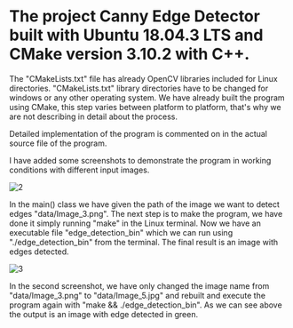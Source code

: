 # The project Canny Edge Detector built with Ubuntu 18.04.3 LTS and CMake version 3.10.2 with C++.

The "CMakeLists.txt" file has already OpenCV libraries included for Linux directories. "CMakeLists.txt" library directories have to be changed for windows or any other operating system. We have already built the program using CMake, this step varies between platform to platform, that's why we are not describing in detail about the process.

Detailed implementation of the program is commented on in the actual source file of the program.

I have added some screenshots to demonstrate the program in working conditions with different input images.


![2](https://user-images.githubusercontent.com/55370357/72447378-86e53d00-37b5-11ea-9fe9-0b3366999370.png)

In the main() class we have given the path of the image we want to detect edges "data/Image_3.png". The next step is to make the program, we have done it simply running "make" in the Linux terminal. Now we have an executable file "edge_detection_bin" which we can run using "./edge_detection_bin" from the terminal. The final result is an image with edges detected.


![3](https://user-images.githubusercontent.com/55370357/72447387-89e02d80-37b5-11ea-825e-184b6073c3b5.png)

In the second screenshot, we have only changed the image name from "data/Image_3.png" to "data/Image_5.jpg" and rebuilt and execute the program again with "make && ./edge_detection_bin". As we can see above the output is an image with edge detected in green.
